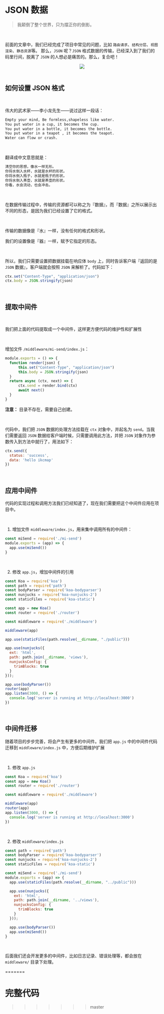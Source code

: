 
# JSON 数据 
> 我颠倒了整个世界，只为摆正你的倒影。 

<br/>

前面的文章中，我们已经完成了项目中常见的问题，比如 `路由请求`、`结构分层`、`视图渲染`、`静态资源`等。 
那么，`JSON` 呢？`JSON` 格式数据的传输，已经深入到了我们的码里行间，脱离了 `JSON` 的人想必是痛苦的。那么，复合吧！ 


<div align="center">
  <img src="./images/p972291133.jpg"/>
</div> 

<br/>

## 如何设置 JSON 格式 

<br/>

伟大的武术家——李小龙先生——说过这样一段话： 

```txt
Empty your mind, Be formless,shapeless like water. 
You put water in a cup, it becomes the cup.
You put water in a bottle, it becomes the bottle. 
You put water in a teapot , it becomes the teapot. 
Water can flow or crash. 
``` 

<br/> 

翻译成中文意思就是： 

```txt
清空你的思想，像水一样无形。
你将水倒入水杯，水就是水杯的形状。
你将水倒入瓶子，水就是瓶子的形状。
你将水倒入茶壶，水就是茶壶的形状。
你看，水会流动，也会冲击。
```

<br/>

在数据传输过程中，传输的资源都可以称之为『数据』，而『数据』之所以展示出不同的形态，是因为我们已经设置了它的格式。 

<br/> 

传输的数据像是『水』一样，没有任何的格式和形状。 

我们的设置像是『器』一样，赋予它指定的形态。 

<br/> 

所以，我们只需要设置把数据挂载在响应体 `body` 上，同时告诉客户端『返回的是 `JSON` 数据』，客户端就会按照 `JSON` 来解析了。代码如下： 

```js
ctx.set("Content-Type", "application/json")
ctx.body = JSON.stringify(json)
```

<br/> 

## 提取中间件 

<br/> 

我们把上面的代码提取成一个中间件，这样更方便代码的维护性和扩展性 

<br/> 

增加文件 `/middleware/mi-send/index.js`：

```js
module.exports = () => {
  function render(json) {
      this.set("Content-Type", "application/json")
      this.body = JSON.stringify(json)
  }
  return async (ctx, next) => {
      ctx.send = render.bind(ctx)
      await next()
  }
}
``` 

**注意：** 目录不存在，需要自己创建。 

<br/> 

代码中，我们把 `JSON` 数据的处理方法挂载在 `ctx` 对象中，并起名为 `send`。当我们需要返回 `JSON` 数据给客户端时候，只需要调用此方法，并把 `JSON` 对象作为参数传入到方法中就行了，用法如下： 

```js
ctx.send({
  status: 'success',
  data: 'hello ikcmap'
})
``` 

<br/> 

## 应用中间件 

代码的实现过程和调用方法我们已经知道了，现在我们需要把这个中间件应用在项目中。

<br/> 

1. 增加文件 `middleware/index.js`，用来集中调用所有的中间件： 

```js
const miSend = require('./mi-send')
module.exports = (app) => {
  app.use(miSend())
}
``` 

<br/> 

2. 修改 `app.js`，增加中间件的引用 

```js
const Koa = require('koa')
const path = require('path')
const bodyParser = require('koa-bodyparser')
const nunjucks = require('koa-nunjucks-2')
const staticFiles = require('koa-static')

const app = new Koa()
const router = require('./router')

const middleware = require('./middleware')

middleware(app)

app.use(staticFiles(path.resolve(__dirname, "./public")))

app.use(nunjucks({
  ext: 'html',
  path: path.join(__dirname, 'views'),
  nunjucksConfig: {
    trimBlocks: true
  }
}));

app.use(bodyParser())
router(app)
app.listen(3000, () => {
  console.log('server is running at http://localhost:3000')
})
``` 

<br/> 

## 中间件迁移 

随着项目的步步完善，将会产生有更多的中间件。我们把 `app.js` 中的中间件代码迁移到 `middleware/index.js` 中，方便后期维护扩展 

<br/> 

1. 修改 `app.js` 

```js
const Koa = require('koa')
const app = new Koa()
const router = require('./router')

const middleware = require('./middleware')

middleware(app)
router(app)
app.listen(3000, () => {
  console.log('server is running at http://localhost:3000')
})
``` 

<br/> 

2. 修改 `middleware/index.js` 

```js
const path = require('path')
const bodyParser = require('koa-bodyparser')
const nunjucks = require('koa-nunjucks-2')
const staticFiles = require('koa-static')

const miSend = require('./mi-send')
module.exports = (app) => {
  app.use(staticFiles(path.resolve(__dirname, "../public")))

  app.use(nunjucks({
    ext: 'html',
    path: path.join(__dirname, '../views'),
    nunjucksConfig: {
      trimBlocks: true
    }
  }));

  app.use(bodyParser())
  app.use(miSend())
}
``` 

<br/> 

后面我们还会开发更多的中间件，比如日志记录、错误处理等，都会放在 `middleware/` 目录下处理。









=======
# 完整代码
>>>>>>> master
